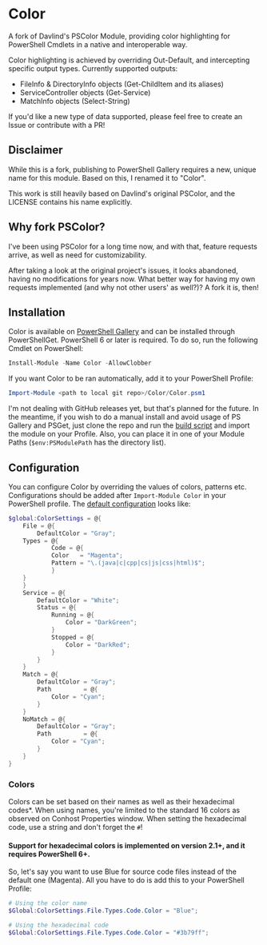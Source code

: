 Color
=======

A fork of Davlind's PSColor Module, providing color highlighting for PowerShell Cmdlets in a native and interoperable way.

Color highlighting is achieved by overriding Out-Default, and intercepting specific output types. Currently supported outputs:

* FileInfo & DirectoryInfo objects (Get-ChildItem and its aliases)
* ServiceController objects (Get-Service)
* MatchInfo objects (Select-String)

If you'd like a new type of data supported, please feel free to create an Issue or contribute with a PR!

## Disclaimer

While this is a fork, publishing to PowerShell Gallery requires a new, unique name for this module. Based on this, I renamed it to "Color".

This work is still heavily based on Davlind's original PSColor, and the LICENSE contains his name explicitly.

## Why fork PSColor?

I've been using PSColor for a long time now, and with that, feature requests arrive, as well as need for customizability.

After taking a look at the original project's issues, it looks abandoned, having no modifications for years now. What better way for having my own requests implemented (and why not other users' as well?)? A fork it is, then!

## Installation

Color is available on [PowerShell Gallery](https://www.powershellgallery.com/packages/Color) and can be installed through PowerShellGet. PowerShell 6 or later is required. To do so, run the following Cmdlet on PowerShell:

```powershell
Install-Module -Name Color -AllowClobber
```

If you want Color to be ran automatically, add it to your PowerShell Profile:

```powershell
Import-Module <path to local git repo>/Color/Color.psm1
```

I'm not dealing with GitHub releases yet, but that's planned for the future. In the meantime, if you wish to do a manual install and avoid usage of PS Gallery and PSGet, just clone the repo and run the [build script](tools/build.ps1) and import the module on your Profile. Also, you can place it in one of your Module Paths (`$env:PSModulePath` has the directory list).

## Configuration

You can configure Color by overriding the values of colors, patterns etc. Configurations should be added after `Import-Module Color` in your PowerShell profile. The [default configuration](src/config/Default.ps1) looks like:

```powershell
$global:ColorSettings = @{
    File = @{
        DefaultColor = "Gray";
	Types = @{
            Code = @{
	        Color   = "Magenta";
	        Pattern = "\.(java|c|cpp|cs|js|css|html)$";
            }
	}
    }
    Service = @{
        DefaultColor = "White";
        Status = @{
            Running = @{
                Color = "DarkGreen";
            }
            Stopped = @{
                Color = "DarkRed";
            }
        }
    }
    Match = @{
        DefaultColor = "Gray";
        Path         = @{
            Color = "Cyan";
        }
    }
    NoMatch = @{
        DefaultColor = "Gray";
        Path         = @{
            Color = "Cyan";
        }
    }
}
```

### Colors

Colors can be set based on their names as well as their hexadecimal codes*. When using names, you're limited to the standard 16 colors as observed on Conhost Properties window. When setting the hexadecimal code, use a string and don't forget the `#`!

#### Support for hexadecimal colors is implemented on version 2.1+, and it requires PowerShell 6+.

So, let's say you want to use Blue for source code files instead of the default one (Magenta). All you have to do is add this to your PowerShell Profile:

```powershell
# Using the color name
$Global:ColorSettings.File.Types.Code.Color = "Blue";

# Using the hexadecimal code
$Global:ColorSettings.File.Types.Code.Color = "#3b79ff";
```
